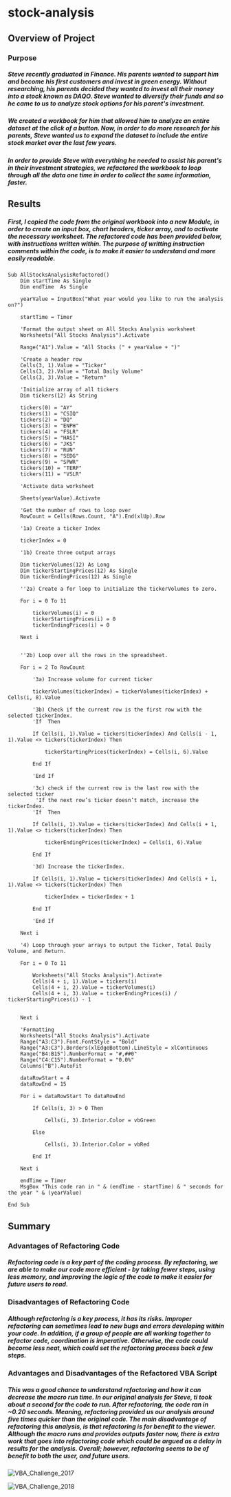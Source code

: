 # stock-analysis

## Overview of Project

### Purpose

##### Steve recently graduated in Finance. His parents wanted to support him and become his first customers and invest in green energy. Without researching, his parents decided they wanted to invest all their money into a stock known as DAQO. Steve wanted to diversify their funds and so he came to us to analyze stock options for his parent's investment. 

##### We created a workbook for him that allowed him to analyze an entire dataset at the click of a button. Now, in order to do more research for his parents, Steve wanted us to expand the dataset to include the entire stock market over the last few years. 

##### In order to provide Steve with everything he needed to assist his parent's in their investment strategies, we refactored the workbook to loop through all the data one time in order to collect the same information, faster. 

## Results

##### First, I copied the code from the original workbook into a new Module, in order to create an input box, chart headers, ticker array, and to activate the necessary worksheet. The refactored code has been provided below, with instructions written within. The purpose of writting instruction comments within the code, is to make it easier to understand and more easily readable.  

```
Sub AllStocksAnalysisRefactored()
    Dim startTime As Single
    Dim endTime  As Single

    yearValue = InputBox("What year would you like to run the analysis on?")

    startTime = Timer
    
    'Format the output sheet on All Stocks Analysis worksheet
    Worksheets("All Stocks Analysis").Activate
    
    Range("A1").Value = "All Stocks (" + yearValue + ")"
    
    'Create a header row
    Cells(3, 1).Value = "Ticker"
    Cells(3, 2).Value = "Total Daily Volume"
    Cells(3, 3).Value = "Return"

    'Initialize array of all tickers
    Dim tickers(12) As String
    
    tickers(0) = "AY"
    tickers(1) = "CSIQ"
    tickers(2) = "DQ"
    tickers(3) = "ENPH"
    tickers(4) = "FSLR"
    tickers(5) = "HASI"
    tickers(6) = "JKS"
    tickers(7) = "RUN"
    tickers(8) = "SEDG"
    tickers(9) = "SPWR"
    tickers(10) = "TERP"
    tickers(11) = "VSLR"
    
    'Activate data worksheet

    Sheets(yearValue).Activate
    
    'Get the number of rows to loop over
    RowCount = Cells(Rows.Count, "A").End(xlUp).Row
    
    '1a) Create a ticker Index
    
    tickerIndex = 0

    '1b) Create three output arrays
    
    Dim tickerVolumes(12) As Long
    Dim tickerStartingPrices(12) As Single
    Dim tickerEndingPrices(12) As Single
    
    ''2a) Create a for loop to initialize the tickerVolumes to zero.
    
    For i = 0 To 11
    
        tickerVolumes(i) = 0
        tickerStartingPrices(i) = 0
        tickerEndingPrices(i) = 0
        
    Next i
        
        
    ''2b) Loop over all the rows in the spreadsheet.
    
    For i = 2 To RowCount
    
        '3a) Increase volume for current ticker
        
        tickerVolumes(tickerIndex) = tickerVolumes(tickerIndex) + Cells(i, 8).Value
        
        '3b) Check if the current row is the first row with the selected tickerIndex.
        'If  Then
            
        If Cells(i, 1).Value = tickers(tickerIndex) And Cells(i - 1, 1).Value <> tickers(tickerIndex) Then
        
            tickerStartingPrices(tickerIndex) = Cells(i, 6).Value
        
        End If
            
        'End If
        
        '3c) check if the current row is the last row with the selected ticker
         'If the next row’s ticker doesn’t match, increase the tickerIndex.
        'If  Then
            
        If Cells(i, 1).Value = tickers(tickerIndex) And Cells(i + 1, 1).Value <> tickers(tickerIndex) Then
         
            tickerEndingPrices(tickerIndex) = Cells(i, 6).Value
            
        End If

        '3d) Increase the tickerIndex.
            
        If Cells(i, 1).Value = tickers(tickerIndex) And Cells(i + 1, 1).Value <> tickers(tickerIndex) Then
        
            tickerIndex = tickerIndex + 1
            
        End If
            
        'End If
    
    Next i
    
    '4) Loop through your arrays to output the Ticker, Total Daily Volume, and Return.
    
    For i = 0 To 11
        
        Worksheets("All Stocks Analysis").Activate
        Cells(4 + i, 1).Value = tickers(i)
        Cells(4 + i, 2).Value = tickerVolumes(i)
        Cells(4 + i, 3).Value = tickerEndingPrices(i) / tickerStartingPrices(i) - 1
        
        
    Next i
    
    'Formatting
    Worksheets("All Stocks Analysis").Activate
    Range("A3:C3").Font.FontStyle = "Bold"
    Range("A3:C3").Borders(xlEdgeBottom).LineStyle = xlContinuous
    Range("B4:B15").NumberFormat = "#,##0"
    Range("C4:C15").NumberFormat = "0.0%"
    Columns("B").AutoFit

    dataRowStart = 4
    dataRowEnd = 15

    For i = dataRowStart To dataRowEnd
        
        If Cells(i, 3) > 0 Then
            
            Cells(i, 3).Interior.Color = vbGreen
            
        Else
        
            Cells(i, 3).Interior.Color = vbRed
            
        End If
        
    Next i
 
    endTime = Timer
    MsgBox "This code ran in " & (endTime - startTime) & " seconds for the year " & (yearValue)

End Sub
```

## Summary

### Advantages of Refactoring Code

##### Refactoring code is a key part of the coding process. By refactoring, we are able to make our code more efficient - by taking fewer steps, using less memory, and improving the logic of the code to make it easier for future users to read. 

### Disadvantages of Refactoring Code

##### Although refactoring is a key process, it has its risks. Improper refactoring can sometimes lead to new bugs and errors developing within your code. In addition, if a group of people are all working together to refactor code, coordination is imperative. Otherwise, the code could become less neat, which could set the refactoring process back a few steps. 

### Advantages and Disadvantages of the Refactored VBA Script

##### This was a good chance to understand refactoring and how it can decrease the macro run time. In our original analysis for Steve, ti took about a second for the code to run. After refactoring, the code ran in ~0.20 seconds. Meaning, refactoring provided us our analysis around five times quicker than the original code. The main disadvantage of refactoring this analysis, is that refactoring is for benefit to the viewer. Although the macro runs and provides outputs faster now, there is extra work that goes into refactoring code which could be argued as a delay in results for the analysis. Overall; however, refactoring seems to be of benefit to both the user, and future users. 

![VBA_Challenge_2017](https://user-images.githubusercontent.com/103145291/175141724-7fbd4896-916b-4b72-bb41-ac535d088be0.PNG)

![VBA_Challenge_2018](https://user-images.githubusercontent.com/103145291/175141742-92ebb390-b3ec-4e11-913c-6c93308c1681.PNG)


